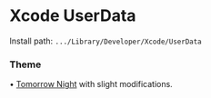 # Xcode UserData 

Install path: `.../Library/Developer/Xcode/UserData`

### Theme

• [Tomorrow Night](https://github.com/chriskempson/tomorrow-theme/tree/master/Xcode%204) with slight modifications.
